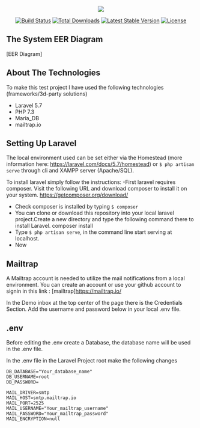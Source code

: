 <p align="center"><img src="https://laravel.com/assets/img/components/logo-laravel.svg"></p>

<p align="center">
<a href="https://travis-ci.org/laravel/framework"><img src="https://travis-ci.org/laravel/framework.svg" alt="Build Status"></a>
<a href="https://packagist.org/packages/laravel/framework"><img src="https://poser.pugx.org/laravel/framework/d/total.svg" alt="Total Downloads"></a>
<a href="https://packagist.org/packages/laravel/framework"><img src="https://poser.pugx.org/laravel/framework/v/stable.svg" alt="Latest Stable Version"></a>
<a href="https://packagist.org/packages/laravel/framework"><img src="https://poser.pugx.org/laravel/framework/license.svg" alt="License"></a>
</p>

## The System EER Diagram

[EER Diagram]

## About The Technologies

To make this test project I have used the following technologies (frameworks/3d-party solutions)

- Laravel 5.7 
- PHP 7.3
- Maria_DB
- mailtrap.io

## Setting Up Laravel

The local environment used can be set either via the Homestead (more information here: https://laravel.com/docs/5.7/homestead)
or `$ php artisan serve` through cli and XAMPP server (Apache/SQL).

To install laravel simply follow the instructions:
-First laravel requires composer. Visit the following URL and download composer to install it on your system.
https://getcomposer.org/download/
- Check composer is installed by typing `$ composer`
- You can clone or download this repository into your local laravel project.Create a new directory and type the following command there to install Laravel. 
    composer install
- Type `$ php artisan serve`, in the command line  start serving at localhost.
- Now 

## Mailtrap

A Mailtrap account is needed to utilize the mail notifications from a local environment. You can create an account or use your github account to signin in this link : [mailtrap]https://mailtrap.io/

In the Demo inbox at the top center of the page there is the Credentials Section. Add the username and password below in your local .env file.

## .env

Before editing the .env create a Database, the database name will be used in the .env file.

In the .env file in the Laravel Project root make the following changes
```
DB_DATABASE="Your_database_name"
DB_USERNAME=root
DB_PASSWORD=

MAIL_DRIVER=smtp
MAIL_HOST=smtp.mailtrap.io
MAIL_PORT=2525
MAIL_USERNAME="Your_mailtrap_username"
MAIL_PASSWORD="Your_mailtrap_password"
MAIL_ENCRYPTION=null
```
